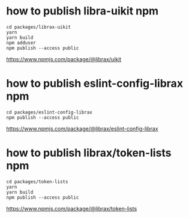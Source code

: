 
# how to publish libra-uikit npm 
```
cd packages/librax-uikit
yarn 
yarn build 
npm adduser
npm publish --access public
```


https://www.npmjs.com/package/@librax/uikit



# how to publish eslint-config-librax npm 
```
cd packages/eslint-config-librax
npm publish --access public
```
https://www.npmjs.com/package/@librax/eslint-config-librax


# how to publish librax/token-lists npm 
```
cd packages/token-lists
yarn 
yarn build 
npm publish --access public
```
https://www.npmjs.com/package/@librax/token-lists



